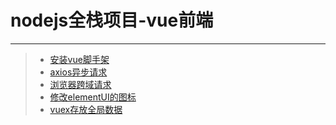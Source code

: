 # nodejs全栈项目-vue前端  
***
>* [安装vue脚手架](https://github.com/520171/note/blob/master/nodejs全栈/安装vue脚手架.md)  
>* [axios异步请求](https://github.com/520171/note/blob/master/nodejs全栈/axios异步请求.md)  
>* [浏览器跨域请求](https://github.com/520171/note/blob/master/nodejs全栈/浏览器跨域请求.md)  
>* [修改elementUI的图标](https://github.com/520171/note/blob/master/nodejs全栈/修改elementUI的图标.md)  
>* [vuex存放全局数据](https://github.com/520171/note/blob/master/nodejs全栈/vuex.md)
